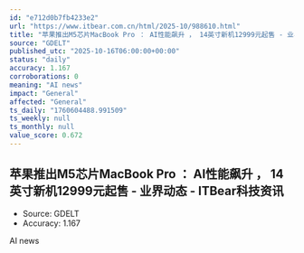 ```yaml
---
id: "e712d0b7fb4233e2"
url: "https://www.itbear.com.cn/html/2025-10/988610.html"
title: "苹果推出M5芯片MacBook Pro ： AI性能飙升 ， 14英寸新机12999元起售 - 业界动态 - ITBear科技资讯"
source: "GDELT"
published_utc: "2025-10-16T06:00:00+00:00"
status: "daily"
accuracy: 1.167
corroborations: 0
meaning: "AI news"
impact: "General"
affected: "General"
ts_daily: "1760604488.991509"
ts_weekly: null
ts_monthly: null
value_score: 0.672
---
```

## 苹果推出M5芯片MacBook Pro ： AI性能飙升 ， 14英寸新机12999元起售 - 业界动态 - ITBear科技资讯

- Source: GDELT
- Accuracy: 1.167

AI news
